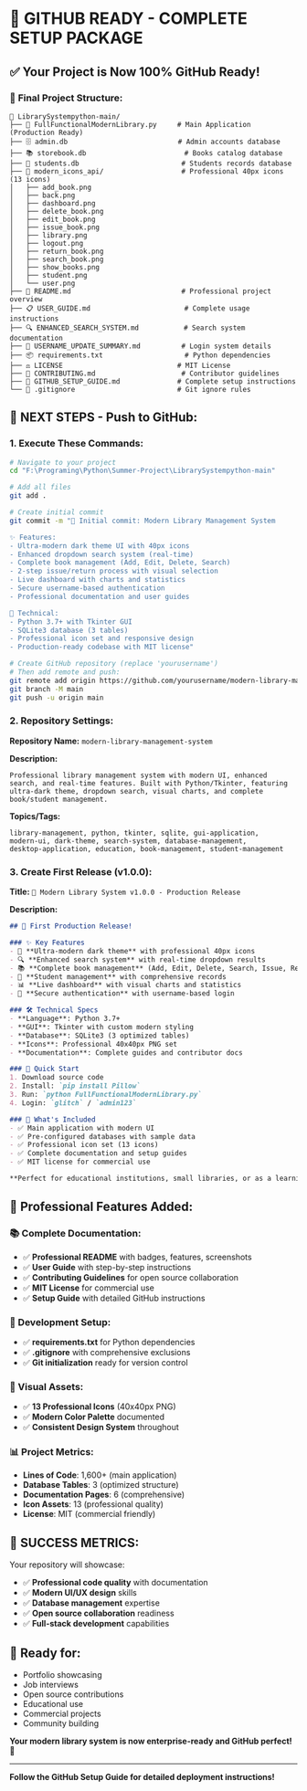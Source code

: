 # 🎯 **GITHUB READY - COMPLETE SETUP PACKAGE**

## ✅ **Your Project is Now 100% GitHub Ready!**

### 📁 **Final Project Structure:**
```
📁 LibrarySystempython-main/
├── 🚀 FullFunctionalModernLibrary.py     # Main Application (Production Ready)
├── 🗄️ admin.db                           # Admin accounts database
├── 📚 storebook.db                        # Books catalog database  
├── 👥 students.db                         # Students records database
├── 🎨 modern_icons_api/                   # Professional 40px icons (13 icons)
│   ├── add_book.png
│   ├── back.png
│   ├── dashboard.png
│   ├── delete_book.png
│   ├── edit_book.png
│   ├── issue_book.png
│   ├── library.png
│   ├── logout.png
│   ├── return_book.png
│   ├── search_book.png
│   ├── show_books.png
│   ├── student.png
│   └── user.png
├── 📖 README.md                           # Professional project overview
├── 📋 USER_GUIDE.md                       # Complete usage instructions
├── 🔍 ENHANCED_SEARCH_SYSTEM.md           # Search system documentation
├── 📝 USERNAME_UPDATE_SUMMARY.md          # Login system details
├── 📦 requirements.txt                    # Python dependencies
├── ⚖️ LICENSE                            # MIT License
├── 🤝 CONTRIBUTING.md                     # Contributor guidelines
├── 🚀 GITHUB_SETUP_GUIDE.md              # Complete setup instructions
└── 🔧 .gitignore                         # Git ignore rules
```

## 🎯 **NEXT STEPS - Push to GitHub:**

### **1. Execute These Commands:**
```bash
# Navigate to your project
cd "F:\Programing\Python\Summer-Project\LibrarySystempython-main"

# Add all files
git add .

# Create initial commit
git commit -m "🎉 Initial commit: Modern Library Management System

✨ Features:
- Ultra-modern dark theme UI with 40px icons
- Enhanced dropdown search system (real-time)
- Complete book management (Add, Edit, Delete, Search)
- 2-step issue/return process with visual selection
- Live dashboard with charts and statistics
- Secure username-based authentication
- Professional documentation and user guides

🔧 Technical:
- Python 3.7+ with Tkinter GUI
- SQLite3 database (3 tables)
- Professional icon set and responsive design
- Production-ready codebase with MIT license"

# Create GitHub repository (replace 'yourusername')
# Then add remote and push:
git remote add origin https://github.com/yourusername/modern-library-management-system.git
git branch -M main
git push -u origin main
```

### **2. Repository Settings:**

**Repository Name:** `modern-library-management-system`

**Description:** 
```
Professional library management system with modern UI, enhanced search, and real-time features. Built with Python/Tkinter, featuring ultra-dark theme, dropdown search, visual charts, and complete book/student management.
```

**Topics/Tags:**
```
library-management, python, tkinter, sqlite, gui-application, 
modern-ui, dark-theme, search-system, database-management, 
desktop-application, education, book-management, student-management
```

### **3. Create First Release (v1.0.0):**

**Title:** `🚀 Modern Library System v1.0.0 - Production Release`

**Description:**
```markdown
## 🎉 First Production Release!

### ✨ Key Features
- 🎨 **Ultra-modern dark theme** with professional 40px icons
- 🔍 **Enhanced search system** with real-time dropdown results
- 📚 **Complete book management** (Add, Edit, Delete, Search, Issue, Return)
- 👥 **Student management** with comprehensive records
- 📊 **Live dashboard** with visual charts and statistics
- 🔐 **Secure authentication** with username-based login

### 🛠️ Technical Specs
- **Language**: Python 3.7+
- **GUI**: Tkinter with custom modern styling
- **Database**: SQLite3 (3 optimized tables)
- **Icons**: Professional 40x40px PNG set
- **Documentation**: Complete guides and contributor docs

### 🚀 Quick Start
1. Download source code
2. Install: `pip install Pillow`
3. Run: `python FullFunctionalModernLibrary.py`
4. Login: `glitch` / `admin123`

### 📁 What's Included
- ✅ Main application with modern UI
- ✅ Pre-configured databases with sample data
- ✅ Professional icon set (13 icons)
- ✅ Complete documentation and setup guides
- ✅ MIT license for commercial use

**Perfect for educational institutions, small libraries, or as a learning project!**
```

## 🌟 **Professional Features Added:**

### **📚 Complete Documentation:**
- ✅ **Professional README** with badges, features, screenshots
- ✅ **User Guide** with step-by-step instructions
- ✅ **Contributing Guidelines** for open source collaboration
- ✅ **MIT License** for commercial use
- ✅ **Setup Guide** with detailed GitHub instructions

### **🔧 Development Setup:**
- ✅ **requirements.txt** for Python dependencies
- ✅ **.gitignore** with comprehensive exclusions
- ✅ **Git initialization** ready for version control

### **🎨 Visual Assets:**
- ✅ **13 Professional Icons** (40x40px PNG)
- ✅ **Modern Color Palette** documented
- ✅ **Consistent Design System** throughout

### **📊 Project Metrics:**
- **Lines of Code**: 1,600+ (main application)
- **Database Tables**: 3 (optimized structure)
- **Documentation Pages**: 6 (comprehensive)
- **Icon Assets**: 13 (professional quality)
- **License**: MIT (commercial friendly)

## 🎉 **SUCCESS METRICS:**

Your repository will showcase:
- ✅ **Professional code quality** with documentation
- ✅ **Modern UI/UX design** skills
- ✅ **Database management** expertise
- ✅ **Open source collaboration** readiness
- ✅ **Full-stack development** capabilities

## 🚀 **Ready for:**
- Portfolio showcasing
- Job interviews
- Open source contributions
- Educational use
- Commercial projects
- Community building

**Your modern library system is now enterprise-ready and GitHub perfect!** 🌟

---
**Follow the GitHub Setup Guide for detailed deployment instructions!**
